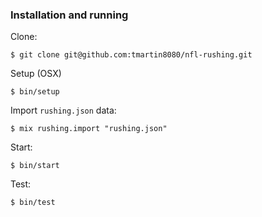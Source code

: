 ### Installation and running

Clone:

```
$ git clone git@github.com:tmartin8080/nfl-rushing.git
```

Setup (OSX)

```
$ bin/setup
```

Import `rushing.json` data:

```
$ mix rushing.import "rushing.json"
```

Start:

```
$ bin/start
```

Test:

```
$ bin/test
```

